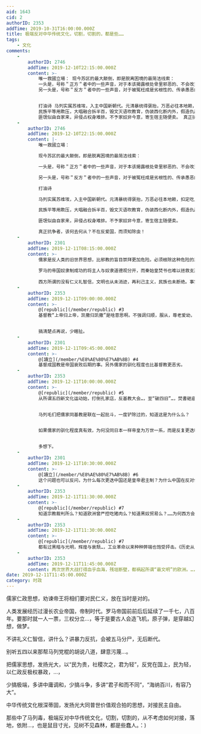 ```yaml
---
aid: 1643
cid: 2
authorID: 2353
addTime: 2019-10-31T16:00:00.000Z
title: 极端反对中华传统文化，切割，切割的，都是些……
tags:
    - 文化
comments:
    -
        authorID: 2746
        addTime: 2019-12-10T22:15:00.000Z
        content: >-
            唯一救國立場： 现今苏区的最大颠倒，即是脱离困境的最简洁线索：
            一头是，号称＂正方＂者中的一些声音，对于本该揭露根处骨里邪恶的、不会改变的，过分往善意去理解、开脱、期盼、幻望；
            另一头是，号称＂反方＂者中的一些声音，对于被冤枉成是劣根性的、传承愚恶的，反到过分往坏了去分析、批判、推赖嫁祸。


            打油诗 马列实属苏维埃，入主中国新朝代。元清暴统得褒抬，万恶必往本地赖，扣定吃人千年史，易权尽以革命盖。
            民族平等用欺压，大唱融合拆半百，毁文灭语吹教育，伪装西化断内外，假造仇敌挑民斗，误导受害寻错害，独保愚佛伪传统，仇古仇外皆避带。
            匪氓似由自家来，异侵占权身难排。不予家奴非今意，寄生宿主随便卖。 真正抗争者，该何去何从？不在反爱国，而须知除虫！
    -
        authorID: 2746
        addTime: 2019-12-10T22:15:00.000Z
        content: |-
            唯一救國立場：

            现今苏区的最大颠倒，即是脱离困境的最简洁线索：

            一头是，号称＂正方＂者中的一些声音，对于本该揭露根处骨里邪恶的、不会改变的，过分往善意去理解、开脱、期盼、幻望；

            另一头是，号称＂反方＂者中的一些声音，对于被冤枉成是劣根性的、传承愚恶的，反到过分往坏了去分析、批判、推赖嫁祸。

            打油诗

            马列实属苏维埃，入主中国新朝代。元清暴统得褒抬，万恶必往本地赖，扣定吃人千年史，易权尽以革命盖。

            民族平等用欺压，大唱融合拆半百，毁文灭语吹教育，伪装西化断内外，假造仇敌挑民斗，误导受害寻错害，独保愚佛伪传统，仇古仇外皆避带。

            匪氓似由自家来，异侵占权身难排。不予家奴非今意，寄生宿主随便卖。

            真正抗争者，该何去何从？不在反爱国，而须知除虫！
    -
        authorID: 2301
        addTime: 2019-12-11T08:15:00.000Z
        content: >-
            儒家是反人类的旧世界思想，比邪教的盲目崇拜更加危险。必须根除这种危险的思想。“民贵君轻”“制民之产”放弃抵抗的思想，抑制自我超越，这种思想只会以自我毁灭为终点，是没有未来的文明癌症。  
              
            罗马的帝国奴隶制成功的将主人与奴隶道德观分开，而秦始皇焚书也难以拯救支那人。  
              
            西方所谓的没有仁义礼智信，文明也从未消迹，再利己主义，民族也未断绝。事实也证明了一切，**中华文明从接受儒家病毒开始，支那被驯化的时间甚至比整个西方文明历史都更长**。
    -
        authorID: 2353
        addTime: 2019-12-11T09:00:00.000Z
        content: >-
            @[republic](/member/republic) #3
            基督教“上帝归上帝，凯撒归凯撒”是啥意思啊。不强调归顺，服从，尊老爱幼，这戒，那戒，人伦大义…，能成罗马国教么。


            搞清楚点再说，少瞎扯。
    -
        authorID: 2301
        addTime: 2019-12-11T09:45:00.000Z
        content: >-
            @[讀立](/member/%E8%AE%80%E7%AB%8B) #4
            基督成国教是帝国衰败后期的事。另外儒家的驯化程度也比基督教更恶劣。
    -
        authorID: 2353
        addTime: 2019-12-11T10:00:00.000Z
        content: >-
            @[republic](/member/republic) #5
            从所谓五四新文化运动始，打倒孔家店，反基教大会…，至“破四旧”…，焚書砸庙，毁教堂，斗修女…


            马列毛们把儒家同基教是联在一起批斗，一度铲除过的，知道这是为什么么？


            如果儒家的驯化程度真有效，为何没同日本一样帝皇为万世一系，而是反复更迭呢？


            多想下。
    -
        authorID: 2301
        addTime: 2019-12-11T10:30:00.000Z
        content: >-
            @[讀立](/member/%E8%AE%80%E7%AB%8B) #6
            这个问题也可以反问，为什么每次更迭中国还是皇帝君主制？为什么中国在反对儒家前没有过自我改革？为什么每次更迭都是官暴横行，农民起义？为什么没有战争时期西方能发展出工业革命和文艺复兴，而中国文化只是自我毁灭？
    -
        authorID: 2353
        addTime: 2019-12-11T11:30:00.000Z
        content: >-
            @[republic](/member/republic) #7
            知道宗教裁判所么？知道欧洲曾严控吃猪肉么？知道黑奴贸易么？……为何西方会这样呢？还有好多好多殖民那一屠…
    -
        authorID: 2353
        addTime: 2019-12-11T11:30:00.000Z
        content: >-
            @[republic](/member/republic) #7
            都有过黑暗与光明，辉煌与衰颓…，工业革命以来种种弊端也饱受抨击。《历史从无正义》。
    -
        authorID: 2353
        addTime: 2019-12-11T11:45:00.000Z
        content: 两次世界大战打得血乎血海，残垣断壁，都祸起所谓“最文明”的欧洲。…，别忘了。
date: 2019-12-11T11:45:00.000Z
category: 时政
---
```


儒家仁政思想，劝谏帝王将相们要对民仁义，放在当时是对的。

人类发展经历过漫长农业帝国，帝制时代。罗马帝国前前后后延续了一千七，八百年。要那时就一人一票，三权分立…，等于是要古人会造飞机，原子弹，是穿越幻想，做梦。

不讲礼义仁智信，讲什么？讲暴力反抗，会被五马分尸，无后断代。

别听五四以来那帮马列党棍的胡说八道，肆意污蔑…。

把儒家思想，发扬光大，以“民为贵，社稷次之，君为轻”，反党在国上，民为轻，以仁政反极权暴政，…，

少搞极端，多讲中庸调和，少搞斗争，多讲“君子和而不同“，“海纳百川，有容乃大”。

中华传统文化根深蒂固，发扬光大同普世价值观合拍的思想，对接民主自由。

那些中了马列毒，极端反对中华传统文化，切割，切割的，从不考虑如何对接，落地，依附…，也是鼠目寸光，见树不见森林，都是些蠢人。：)

